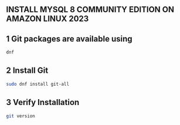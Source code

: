 
## INSTALL MYSQL 8 COMMUNITY EDITION ON AMAZON LINUX 2023

## 1 Git packages are available using 
```sh
dnf
```
## 2 Install Git
```sh
sudo dnf install git-all
```

## 3 Verify Installation
```sh
git version
```

